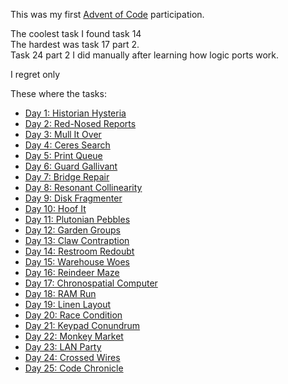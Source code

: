 This was my first [Advent of Code](https://adventofcode.com/) participation.  

The coolest task I found task 14  
The hardest was task 17 part 2.  
Task 24 part 2 I did manually after learning how logic ports work.

I regret only 

These where the tasks:
- [Day 1: Historian Hysteria](https://adventofcode.com/2024/day/1)
- [Day 2: Red-Nosed Reports](https://adventofcode.com/2024/day/2)
- [Day 3: Mull It Over](https://adventofcode.com/2024/day/3)
- [Day 4: Ceres Search](https://adventofcode.com/2024/day/4)
- [Day 5: Print Queue](https://adventofcode.com/2024/day/5)
- [Day 6: Guard Gallivant](https://adventofcode.com/2024/day/6)
- [Day 7: Bridge Repair](https://adventofcode.com/2024/day/7)
- [Day 8: Resonant Collinearity](https://adventofcode.com/2024/day/8)
- [Day 9: Disk Fragmenter](https://adventofcode.com/2024/day/9)
- [Day 10: Hoof It](https://adventofcode.com/2024/day/10)
- [Day 11: Plutonian Pebbles](https://adventofcode.com/2024/day/11)
- [Day 12: Garden Groups](https://adventofcode.com/2024/day/12)
- [Day 13: Claw Contraption](https://adventofcode.com/2024/day/13)
- [Day 14: Restroom Redoubt](https://adventofcode.com/2024/day/14)
- [Day 15: Warehouse Woes](https://adventofcode.com/2024/day/15)
- [Day 16: Reindeer Maze](https://adventofcode.com/2024/day/16)
- [Day 17: Chronospatial Computer](https://adventofcode.com/2024/day/17)
- [Day 18: RAM Run](https://adventofcode.com/2024/day/18)
- [Day 19: Linen Layout](https://adventofcode.com/2024/day/19)
- [Day 20: Race Condition](https://adventofcode.com/2024/day/20)
- [Day 21: Keypad Conundrum](https://adventofcode.com/2024/day/21)
- [Day 22: Monkey Market](https://adventofcode.com/2024/day/22)
- [Day 23: LAN Party](https://adventofcode.com/2024/day/23)
- [Day 24: Crossed Wires](https://adventofcode.com/2024/day/24)
- [Day 25: Code Chronicle](https://adventofcode.com/2024/day/25)
